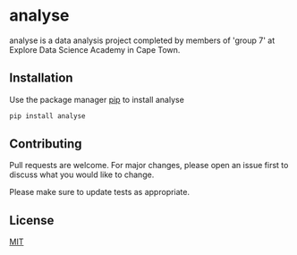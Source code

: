 # analyse

analyse is a data analysis project completed by members of 'group 7' at Explore Data Science Academy in Cape Town.

## Installation

Use the package manager [pip](https://pip.pypa.io/en/stable/) to install analyse

```bash
pip install analyse
```
## Contributing
Pull requests are welcome. For major changes, please open an issue first to discuss what you would like to change.

Please make sure to update tests as appropriate.

## License
[MIT](https://choosealicense.com/licenses/mit/)
